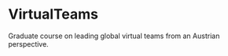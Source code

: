 VirtualTeams
============

Graduate course on leading global virtual teams from an Austrian perspective. 
